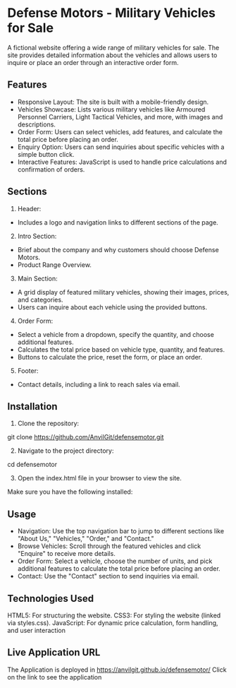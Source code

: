 # Defense Motors - Military Vehicles for Sale

A fictional website offering a wide range of military vehicles for sale. The site provides detailed information about the vehicles and allows users to inquire or place an order through an interactive order form.

## Features

- Responsive Layout:  The site is built with a mobile-friendly design.
- Vehicles Showcase:  Lists various military vehicles like Armoured Personnel Carriers, Light Tactical Vehicles, and more, with images and descriptions.
- Order Form:  Users can select vehicles, add features, and calculate the total price before placing an order.
- Enquiry Option:  Users can send inquiries about specific vehicles with a simple button click.
- Interactive Features:  JavaScript is used to handle price calculations and confirmation of orders.

## Sections
1. Header:

- Includes a logo and navigation links to different sections of the page.

2. Intro Section:

- Brief about the company and why customers should choose Defense Motors.
- Product Range Overview.

3. Main Section:

- A grid display of featured military vehicles, showing their images, prices, and categories.
- Users can inquire about each vehicle using the provided buttons.

4. Order Form:

- Select a vehicle from a dropdown, specify the quantity, and choose additional features.
- Calculates the total price based on vehicle type, quantity, and features.
- Buttons to calculate the price, reset the form, or place an order.

5. Footer:

- Contact details, including a link to reach sales via email.

## Installation
1. Clone the repository:
   
git clone https://github.com/AnvilGit/defensemotor.git

2. Navigate to the project directory:

cd defensemotor

3. Open the index.html file in your browser to view the site.

Make sure you have the following installed:

## Usage
- Navigation: Use the top navigation bar to jump to different sections like "About Us," "Vehicles," "Order," and "Contact."
- Browse Vehicles: Scroll through the featured vehicles and click "Enquire" to receive more details.
- Order Form: Select a vehicle, choose the number of units, and pick additional features to calculate the total price before placing an order.
- Contact: Use the "Contact" section to send inquiries via email.

## Technologies Used
HTML5: For structuring the website.
CSS3: For styling the website (linked via styles.css).
JavaScript: For dynamic price calculation, form handling, and user interaction

## Live Application URL

The Application is deployed in https://anvilgit.github.io/defensemotor/
Click on the link to see the application


